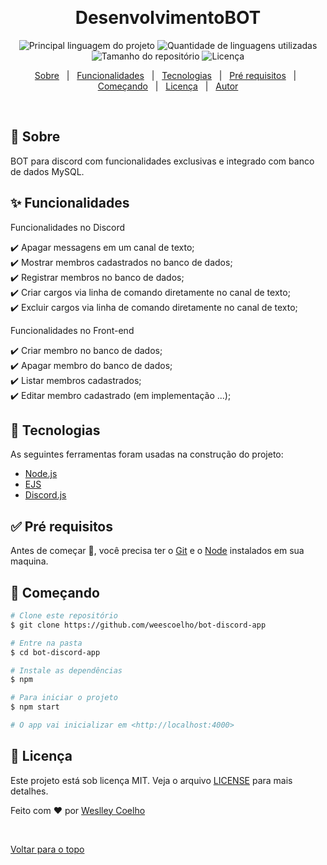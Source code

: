 
  &#xa0;

  <!-- <a href="https://bot-discord-app.netlify.com">Demo</a> -->
</div>

<h1 align="center">DesenvolvimentoBOT</h1>

<p align="center">
  <img alt="Principal linguagem do projeto" src="https://img.shields.io/github/languages/top/weescoelho/bot-discord-app?color=56BEB8">

  <img alt="Quantidade de linguagens utilizadas" src="https://img.shields.io/github/languages/count/weescoelho/bot-discord-app?color=56BEB8">

  <img alt="Tamanho do repositório" src="https://img.shields.io/github/repo-size/weescoelho/bot-discord-app?color=56BEB8">

  <img alt="Licença" src="https://img.shields.io/github/license/weescoelho/bot-discord-app?color=56BEB8">

  <!-- <img alt="Github issues" src="https://img.shields.io/github/issues/weescoelho/bot-discord-app?color=56BEB8" /> -->

  <!-- <img alt="Github forks" src="https://img.shields.io/github/forks/weescoelho/bot-discord-app?color=56BEB8" /> -->

  <!-- <img alt="Github stars" src="https://img.shields.io/github/stars/weescoelho/bot-discord-app?color=56BEB8" /> -->
</p>

<!-- Status -->

<!-- <h4 align="center"> 
	🚧  bot-discord-app 🚀 Em construção...  🚧
</h4> 

<hr> -->

<p align="center">
  <a href="#dart-sobre">Sobre</a> &#xa0; | &#xa0; 
  <a href="#sparkles-funcionalidades">Funcionalidades</a> &#xa0; | &#xa0;
  <a href="#rocket-tecnologias">Tecnologias</a> &#xa0; | &#xa0;
  <a href="#white_check_mark-pré-requesitos">Pré requisitos</a> &#xa0; | &#xa0;
  <a href="#checkered_flag-começando">Começando</a> &#xa0; | &#xa0;
  <a href="#memo-licença">Licença</a> &#xa0; | &#xa0;
  <a href="https://github.com/weescoelho" target="_blank">Autor</a>
</p>

<br>

## :dart: Sobre ##

BOT para discord com funcionalidades exclusivas e integrado com banco de dados MySQL.

## :sparkles: Funcionalidades ##

Funcionalidades no Discord

:heavy_check_mark: Apagar messagens em um canal de texto;\
:heavy_check_mark: Mostrar membros cadastrados no banco de dados;\
:heavy_check_mark: Registrar membros no banco de dados;\
:heavy_check_mark: Criar cargos via linha de comando diretamente no canal de texto;\
:heavy_check_mark: Excluir cargos via linha de comando diretamente no canal de texto;

Funcionalidades no Front-end

:heavy_check_mark: Criar membro no banco de dados;\
:heavy_check_mark: Apagar membro do banco de dados;\
:heavy_check_mark: Listar membros cadastrados;\
:heavy_check_mark: Editar membro cadastrado (em implementação ...);

## :rocket: Tecnologias ##

As seguintes ferramentas foram usadas na construção do projeto:

- [Node.js](https://nodejs.org/en/)
- [EJS](https://ejs.co/)
- [Discord.js](https://discord.js.org/#/)

## :white_check_mark: Pré requisitos ##

Antes de começar :checkered_flag:, você precisa ter o [Git](https://git-scm.com) e o [Node](https://nodejs.org/en/) instalados em sua maquina.

## :checkered_flag: Começando ##

```bash
# Clone este repositório
$ git clone https://github.com/weescoelho/bot-discord-app

# Entre na pasta
$ cd bot-discord-app

# Instale as dependências
$ npm

# Para iniciar o projeto
$ npm start

# O app vai inicializar em <http://localhost:4000>
```

## :memo: Licença ##

Este projeto está sob licença MIT. Veja o arquivo [LICENSE](LICENSE.md) para mais detalhes.


Feito com :heart: por <a href="https://github.com/weescoelho" target="_blank">Weslley Coelho</a>

&#xa0;

<a href="#top">Voltar para o topo</a>
